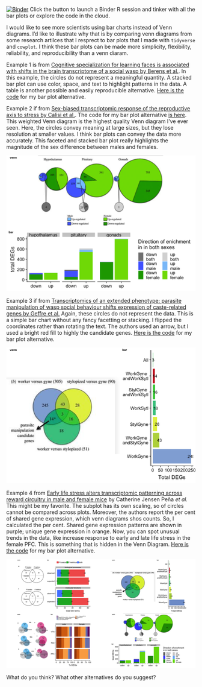 [![Binder](http://mybinder.org/badge.svg)](http://beta.mybinder.org/v2/gh/raynamharris/vennbar/master?urlpath=rstudio)
Click the button to launch a Binder R session and tinker with all the
bar plots or explore the code in the cloud.

I would like to see more scientists using bar charts instead of Venn
diagrams. I’d like to illustrate why that is by comparing venn diagrams
from some research artilces that I resprect to bar plots that I made
with `tidyverse` and `cowplot`. I think these bar plots can be made more
simplicity, flexibility, reliability, and reproducibility than a venn
diaram.

Example 1 is from [Cognitive specialization for learning faces is
associated with shifts in the brain transcriptome of a social wasp by
Berens et al.](http://jeb.biologists.org/content/220/12/2149). In this
example, the circles do not represent a meaningful quantity. A stacked
bar plot can use color, space, and text to highlight patterns in the
data. A table is another possible and easily reproducible alternative.
[Here is the code](./examples/toth2017/toth-venn.md) for my bar plot
alternative.

Example 2 if from [Sex-biased transcriptomic response of the
reproductive axis to stress by Calisi et
al.](https://www.sciencedirect.com/science/article/pii/S0018506X17302696?via%3Dihub).
The code for my bar plot alternative [is
here](./examples/calisi2017/calisi-venn.md). This weighted Venn diagram
is the highest quality Venn diagram I’ve ever seen. Here, the circles
convey meaning at large sizes, but they lose resolution at smaller
values. I think bar plots can convey the data more accurately. This
faceted and stacked bar plot really highlights the magnitude of the sex
difference between males and females.

![](./examples/calisi2017/calisi-original-alt-1.png)

Example 3 if from [Transcriptomics of an extended phenotype: parasite
manipulation of wasp social behaviour shifts expression of caste-related
genes by Geffre et
al.](https://royalsocietypublishing.org/doi/full/10.1098/rspb.2017.0029?url_ver=Z39.88-2003&rfr_id=ori:rid:crossref.org&rfr_dat=cr_pub%3dpubmed)
Again, these circles do not represent the data. This is a simple bar
chart without any fancy facetting or stacking. I flipped the coordinates
rather than rotating the text. The authors used an arrow, but I used a
bright red fill to highly the candidate genes. [Here is the
code](./examples/geffre2017/geffre-venn.md) for my bar plot alternative.

![](./examples/geffre2017/geffre-original-alt-1.png)

Example 4 from [Early life stress alters transcriptomic patterning
across reward circuitry in male and female
mice](https://www.biorxiv.org/content/10.1101/624353v1) by Catherine
Jensen Peña *et al.* This might be my favorite. The subplot has its own
scaling, so of circles cannot be compared across plots. Moreover, the
authors report the per cent of shared gene expression, which venn
diagrams shos counts. So, I calculated the per cent. Shared gene
expression patterns are shown in purple; unique gene expression in
orange. Now, you can spot unusual trends in the data, like increase
response to early and late life stress in the female PFC. This is
something that is hidden in the Venn Diagram. [Here is the
code](./examples/pena2019/pena-venn.md) for my bar plot alternative.

![](./vennbar-1.png)

What do you think? What other alternatives do you suggest?
